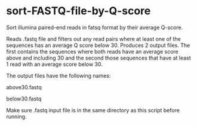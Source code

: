# sort-FASTQ-file-by-Q-score
Sort illumina paired-end reads in fatsq format by their average Q-score.

Reads .fastq file and filters out any read pairs where at least one of the sequences has an average Q score below 30.
Produces 2 output files. The first contains the sequences where both reads have an average score above and including 30 and the second those sequences that have at least 1 read with an average score below 30.

The output files have the following names:

above30.fastq

below30.fastq

Make sure .fastq input file is in the same directory as this script before running. 
